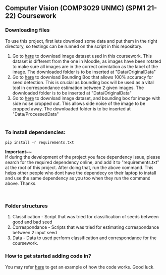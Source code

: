 ## Computer Vision (COMP3029 UNMC) (SPM1 21-22) Coursework

### Downloading files
To use this project, first lets download some data and put them in the right directory, so testings can be runned on the script in this repository. 
1. Go to [here](https://drive.google.com/drive/folders/1vkl0nrNKU9jhR6HM7tz6xdHWJxXhpII1?usp=sharing) to download image dataset used in this coursework. This dataset is different from the one in Moodle, as images have been rotated to make sure all images are in the correct orientation as the label of the image. The downloaded folder is to be inserted at "Data/OriginalData"
2. Go to [here](https://drive.google.com/drive/folders/1LVj3Y7JsPPjD08F3M05E4tFVSDKpAD-g?usp=sharing) to download Bounding Box that allows 100% accuracy for seed detection. This is crucial as bounding box will be used as a vital tool in correspondance estimation between 2 given images. The downloaded folder is to be inserted at "Data/OriginalData"
3. Go to [here](https://drive.google.com/drive/folders/1sL1AARlqwZPi_I6JEL7LvuVeyqBMamsq?usp=sharing) to download image dataset, and bounding box for image with side noise cropped out. This allows side noise of the image to be cropped away. The downloaded folder is to be inserted at "Data/ProcessedData"
<br /><br />

### To install dependencies:
```
pip install -r requirements.txt
```
<b>Important~~</b> <br />
If during the development of the project you face dependency issue, please search for the required dependency online, and add it to "requirements.txt" at the root of this project. After doing that, run the above command. This helps other people who dont have the dependecy on their laptop to install and use the same dependency as you too when they run the command above. Thanks.


<br />

### Folder structures
1. Classification - Script that was tried for classification of seeds between good and bad seed
2. Correspondance - Scripts that was tried for estimating correspondance between 2 input seed
3. Data - Data to used perform classification and correspondance for the coursework.

### How to get started adding code in?
You may refer [here](https://github.com/ChewBoonZhan/PytorchCorrespondanceAndClassification/blob/main/Correspondance/Methods/Best_Exhaustive_search/main.py) to get an example of how the code works. Good luck.
